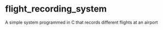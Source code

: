 # flight_recording_system
A simple system programmed in C that records different flights at an airport
